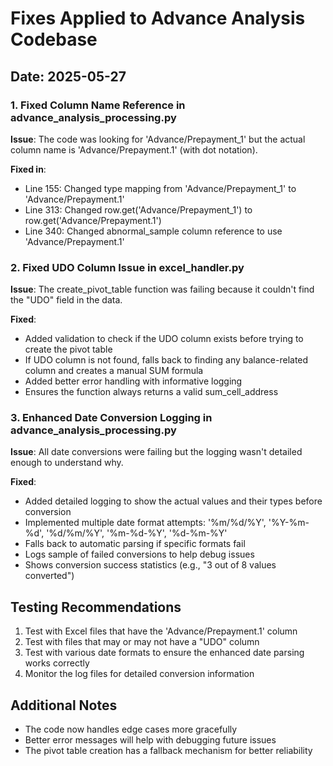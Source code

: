 # Fixes Applied to Advance Analysis Codebase

## Date: 2025-05-27

### 1. Fixed Column Name Reference in advance_analysis_processing.py

**Issue**: The code was looking for 'Advance/Prepayment_1' but the actual column name is 'Advance/Prepayment.1' (with dot notation).

**Fixed in**:
- Line 155: Changed type mapping from 'Advance/Prepayment_1' to 'Advance/Prepayment.1'
- Line 313: Changed row.get('Advance/Prepayment_1') to row.get('Advance/Prepayment.1')
- Line 340: Changed abnormal_sample column reference to use 'Advance/Prepayment.1'

### 2. Fixed UDO Column Issue in excel_handler.py

**Issue**: The create_pivot_table function was failing because it couldn't find the "UDO" field in the data.

**Fixed**:
- Added validation to check if the UDO column exists before trying to create the pivot table
- If UDO column is not found, falls back to finding any balance-related column and creates a manual SUM formula
- Added better error handling with informative logging
- Ensures the function always returns a valid sum_cell_address

### 3. Enhanced Date Conversion Logging in advance_analysis_processing.py

**Issue**: All date conversions were failing but the logging wasn't detailed enough to understand why.

**Fixed**:
- Added detailed logging to show the actual values and their types before conversion
- Implemented multiple date format attempts: '%m/%d/%Y', '%Y-%m-%d', '%d/%m/%Y', '%m-%d-%Y', '%d-%m-%Y'
- Falls back to automatic parsing if specific formats fail
- Logs sample of failed conversions to help debug issues
- Shows conversion success statistics (e.g., "3 out of 8 values converted")

## Testing Recommendations

1. Test with Excel files that have the 'Advance/Prepayment.1' column
2. Test with files that may or may not have a "UDO" column
3. Test with various date formats to ensure the enhanced date parsing works correctly
4. Monitor the log files for detailed conversion information

## Additional Notes

- The code now handles edge cases more gracefully
- Better error messages will help with debugging future issues
- The pivot table creation has a fallback mechanism for better reliability